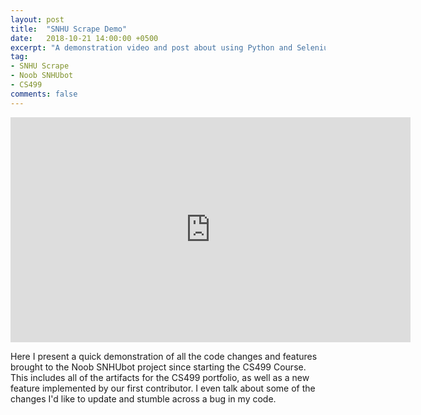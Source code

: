 ```yaml
---
layout: post
title:  "SNHU Scrape Demo"
date:   2018-10-21 14:00:00 +0500
excerpt: "A demonstration video and post about using Python and Selenium to scrape data from the SNHU Course Catalog."
tag:
- SNHU Scrape
- Noob SNHUbot
- CS499
comments: false
---
```


<iframe width="640" height="360" src="https://www.youtube.com/embed/VWbAh7VcMOA" frameborder="0" allow="autoplay; encrypted-media" allowfullscreen></iframe>

Here I present a quick demonstration of all the code changes and features brought to the Noob SNHUbot project since starting the CS499 Course.  This includes all of the artifacts for the CS499 portfolio, as well as a new feature implemented by our first contributor.  I even talk about some of the changes I'd like to update and stumble across a bug in my code.